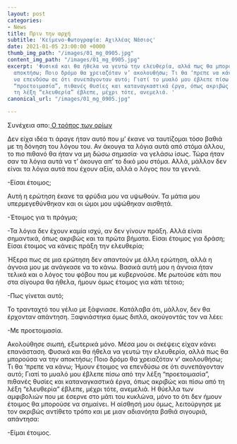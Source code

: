 ```yaml
---
layout: post
categories:
- News
title: Πριν την αρχή
subtitle: 'Κείμενο-Φωτογραφία: Αχιλλέας Νάσιος'
date: 2021-01-05 23:00:00 +0000
thumb_img_path: "/images/01_mg_0905.jpg"
content_img_path: "/images/01_mg_0905.jpg"
excerpt: 'Φυσικά και θα ήθελα να γευτώ την ελευθερία, αλλά πως θα μπορούσα να την
  αποκτήσω; Ποιο δρόμο θα χρειαζόταν ν’ ακολουθήσω; Τι θα ‘πρεπε να κάνω; Ήμουν έτοιμος
  να επενδύσω σε ότι συνεπάγονταν αυτό; Γιατί το μυαλό μου έβλεπε πίσω από την λέξη
  “προετοιμασία”, πιθανές θυσίες και καταναγκαστικά έργα, όπως ακριβώς και πίσω από
  τη λέξη “ελευθερία” έβλεπε, μέχρι τότε, ανεμελιά. '
canonical_url: "/images/01_mg_0905.jpg"

---
```

Συνέχεια απο:<a href="https://hocusphotus.com/posts/anodus-41/" target="blank"> Ο τρόπος των ορίων</a>



Δεν είχα ιδέα τι άραγε ήταν αυτό που μ’ έκανε να ταυτίζομαι τόσο βαθιά με τη δόνηση του λόγου του. Αν άκουγα τα λόγια αυτά από στόμα άλλου, το πιο πιθανό θα ήταν να μη δώσω σημασία· να γελάσω ίσως. Τώρα ήταν σαν τα λόγια αυτά να τ’ άκουγα απ’ το δικό μου στόμα. Αλλά, μάλλον δεν είναι τα λόγια αυτά που έχουν αξία, αλλά ο λόγος που τα γεννά.

\-Είσαι έτοιμος;

Αυτή η ερώτηση έκανε τα φρύδια μου να υψωθούν. Τα μάτια μου υπερμεγεθύνθηκαν και οι ώμοι μου υψώθηκαν αισθητά.

\-Έτοιμος για τι πράγμα;

\-Τα λόγια δεν έχουν καμία ισχύ, αν δεν γίνουν πράξη. Αλλά είναι σημαντικά, όπως ακριβώς και τα πρώτα βήματα. Είσαι έτοιμος για δράση; Είσαι έτοιμος να κάνεις πράξη την ελευθερία;

Ήξερα πως σε μια ερώτηση δεν απαντούν με άλλη ερώτηση, αλλά η άγνοια μου με ανάγκασε να το κάνω. Βασικά αυτή μου η άγνοια ήταν τελικά και ο λόγος του φόβου που με κυβερνούσε. Με ρωτούσε κάτι που στα σίγουρα θα ήθελα, ήμουν όμως έτοιμος για κάτι τέτοιο;

\-Πως γίνεται αυτό;

Το τρανταχτό του γέλιο με ξάφνιασε. Κατάλαβα ότι, μάλλον, δεν θα έρχονταν απάντηση. Ξαφνιάστηκα όμως διπλά, ακούγοντάς τον να λέει:

\-Με προετοιμασία.

Ακολούθησε σιωπή, εξωτερικά μόνο. Μέσα μου οι σκέψεις είχαν κάνει επανάσταση. Φυσικά και θα ήθελα να γευτώ την ελευθερία, αλλά πως θα μπορούσα να την αποκτήσω; Ποιο δρόμο θα χρειαζόταν ν’ ακολουθήσω; Τι θα ‘πρεπε να κάνω; Ήμουν έτοιμος να επενδύσω σε ότι συνεπάγονταν αυτό; Γιατί το μυαλό μου έβλεπε πίσω από την λέξη “προετοιμασία”, πιθανές θυσίες και καταναγκαστικά έργα, όπως ακριβώς και πίσω από τη λέξη “ελευθερία” έβλεπε, μέχρι τότε, ανεμελιά. Η θύελλα των αμφιβολιών που με έσερνε στο μάτι του κυκλώνα, μόνο το ότι δεν ήμουν έτοιμος θα μπορούσε να σημαίνει. Η αίσθησή μου όμως, λειτούργησε με τον ακριβώς αντίθετο τρόπο και με μιαν αδιανόητα βαθιά σιγουριά, απάντησα:

\-Είμαι έτοιμος.
